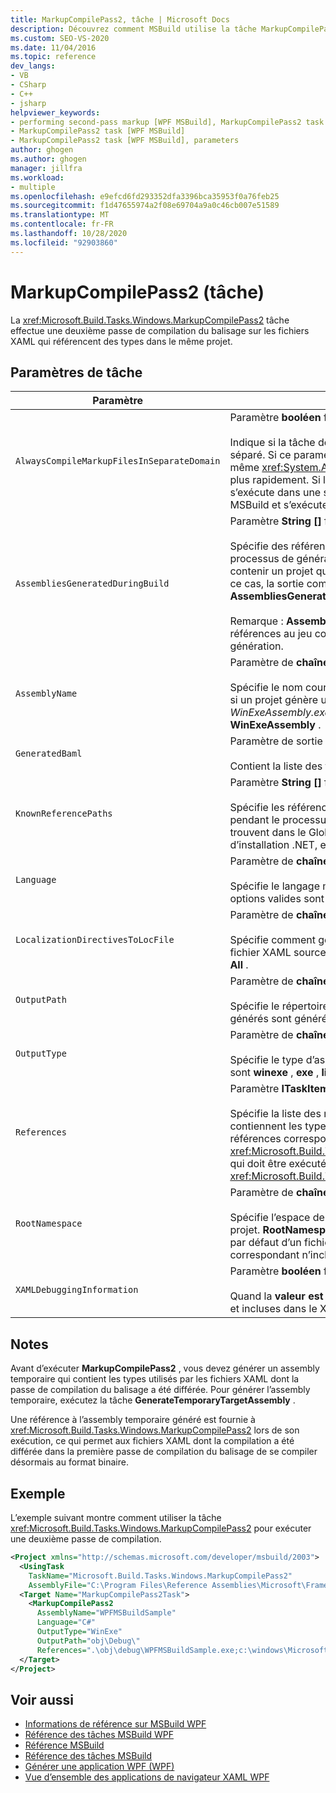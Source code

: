 ```yaml
---
title: MarkupCompilePass2, tâche | Microsoft Docs
description: Découvrez comment MSBuild utilise la tâche MarkupCompilePass2 pour effectuer une deuxième passe de compilation du balisage sur des fichiers XAML qui référencent des types dans le même projet.
ms.custom: SEO-VS-2020
ms.date: 11/04/2016
ms.topic: reference
dev_langs:
- VB
- CSharp
- C++
- jsharp
helpviewer_keywords:
- performing second-pass markup [WPF MSBuild], MarkupCompilePass2 task
- MarkupCompilePass2 task [WPF MSBuild]
- MarkupCompilePass2 task [WPF MSBuild], parameters
author: ghogen
ms.author: ghogen
manager: jillfra
ms.workload:
- multiple
ms.openlocfilehash: e9efcd6fd293352dfa3396bca35953f0a76feb25
ms.sourcegitcommit: f1d47655974a2f08e69704a9a0c46cb007e51589
ms.translationtype: MT
ms.contentlocale: fr-FR
ms.lasthandoff: 10/28/2020
ms.locfileid: "92903860"
---
```

# <a name="markupcompilepass2-task"></a>MarkupCompilePass2 (tâche)

La <xref:Microsoft.Build.Tasks.Windows.MarkupCompilePass2> tâche effectue une deuxième passe de compilation du balisage sur les fichiers XAML qui référencent des types dans le même projet.

## <a name="task-parameters"></a>Paramètres de tâche

| Paramètre | Description |
| - | - |
| `AlwaysCompileMarkupFilesInSeparateDomain` | Paramètre **booléen** facultatif.<br /><br /> Indique si la tâche doit être exécutée dans un <xref:System.AppDomain> séparé. Si ce paramètre retourne la **valeur false** , la tâche s’exécute de la même <xref:System.AppDomain> manière que MSBuild, et elle s’exécute plus rapidement. Si le paramètre retourne la **valeur true** , la tâche s’exécute dans une seconde <xref:System.AppDomain> qui est isolée de MSBuild et s’exécute plus lentement. |
| `AssembliesGeneratedDuringBuild` | Paramètre **String []** facultatif.<br /><br /> Spécifie des références à des assemblys qui changent pendant le processus de génération. Par exemple, une solution Visual Studio peut contenir un projet qui référence la sortie compilée d’un autre projet. Dans ce cas, la sortie compilée du deuxième projet peut être ajoutée à **AssembliesGeneratedDuringBuild** .<br /><br /> Remarque : **AssembliesGeneratedDuringBuild** doit contenir des références au jeu complet des assemblys générés par une solution de génération. |
| `AssemblyName` | Paramètre de **chaîne** obligatoire.<br /><br /> Spécifie le nom court de l’assembly généré pour un projet. Par exemple, si un projet génère un fichier exécutable dont le nom est *WinExeAssembly.exe* , le paramètre **AssemblyName** a la valeur **WinExeAssembly** . |
| `GeneratedBaml` | Paramètre de sortie **ITaskItem[]** facultatif.<br /><br /> Contient la liste des fichiers générés au format binaire XAML. |
| `KnownReferencePaths` | Paramètre **String []** facultatif.<br /><br /> Spécifie les références à des assemblys qui ne sont jamais modifiés pendant le processus de génération. Comprend les assemblys qui se trouvent dans le Global Assembly Cache (GAC), dans un répertoire d’installation .NET, et ainsi de suite. |
| `Language` | Paramètre de **chaîne** obligatoire.<br /><br /> Spécifie le langage managé pris en charge par le compilateur. Les options valides sont **C#** , **VB** , **JScript** et **C++** . |
| `LocalizationDirectivesToLocFile` | Paramètre de **chaîne** facultatif.<br /><br /> Spécifie comment générer des informations de localisation pour chaque fichier XAML source. Les options valides sont **None** , **CommentsOnly** et **All** . |
| `OutputPath` | Paramètre de **chaîne** obligatoire.<br /><br /> Spécifie le répertoire dans lequel les fichiers au format binaire XAML générés sont générés. |
| `OutputType` | Paramètre de **chaîne** obligatoire.<br /><br /> Spécifie le type d’assembly généré par un projet. Les options valides sont **winexe** , **exe** , **library** et **netmodule** . |
| `References` | Paramètre **ITaskItem []** facultatif.<br /><br /> Spécifie la liste des références des fichiers aux assemblys qui contiennent les types utilisés dans les fichiers XAML. Une des références correspond à l’assembly qui a été généré par la tâche <xref:Microsoft.Build.Tasks.Windows.GenerateTemporaryTargetAssembly>, qui doit être exécutée avant la tâche <xref:Microsoft.Build.Tasks.Windows.MarkupCompilePass2>. |
| `RootNamespace` | Paramètre de **chaîne** facultatif.<br /><br /> Spécifie l’espace de noms racine pour les classes qui se trouvent dans le projet. **RootNamespace** est également utilisé comme espace de noms par défaut d’un fichier de code managé généré lorsque le fichier XAML correspondant n’inclut pas l' `x:Class` attribut. |
| `XAMLDebuggingInformation` | Paramètre **booléen** facultatif.<br /><br /> Quand la **valeur est true** , les informations de diagnostic sont générées et incluses dans le XAML compilé afin d’aider au débogage. |

## <a name="remarks"></a>Notes

Avant d’exécuter **MarkupCompilePass2** , vous devez générer un assembly temporaire qui contient les types utilisés par les fichiers XAML dont la passe de compilation du balisage a été différée. Pour générer l’assembly temporaire, exécutez la tâche **GenerateTemporaryTargetAssembly** .

Une référence à l’assembly temporaire généré est fournie à <xref:Microsoft.Build.Tasks.Windows.MarkupCompilePass2> lors de son exécution, ce qui permet aux fichiers XAML dont la compilation a été différée dans la première passe de compilation du balisage de se compiler désormais au format binaire.

## <a name="example"></a>Exemple

L’exemple suivant montre comment utiliser la tâche <xref:Microsoft.Build.Tasks.Windows.MarkupCompilePass2> pour exécuter une deuxième passe de compilation.

```xml
<Project xmlns="http://schemas.microsoft.com/developer/msbuild/2003">
  <UsingTask
    TaskName="Microsoft.Build.Tasks.Windows.MarkupCompilePass2"
    AssemblyFile="C:\Program Files\Reference Assemblies\Microsoft\Framework\v3.0\PresentationBuildTasks.dll" />
  <Target Name="MarkupCompilePass2Task">
    <MarkupCompilePass2
      AssemblyName="WPFMSBuildSample"
      Language="C#"
      OutputType="WinExe"
      OutputPath="obj\Debug\"
      References=".\obj\debug\WPFMSBuildSample.exe;c:\windows\Microsoft.net\Framework\v2.0.50727\System.dll;C:\Program Files\Reference Assemblies\Microsoft\WinFx\v3.0\PresentationCore.dll;C:\Program Files\Reference Assemblies\Microsoft\WinFx\v3.0\PresentationFramework.dll;C:\Program Files\Reference Assemblies\Microsoft\WinFx\v3.0\WindowsBase.dll" />
  </Target>
</Project>
```

## <a name="see-also"></a>Voir aussi

- [Informations de référence sur MSBuild WPF](../msbuild/wpf-msbuild-reference.md)
- [Référence des tâches MSBuild WPF](../msbuild/wpf-msbuild-task-reference.md)
- [Référence MSBuild](../msbuild/msbuild-reference.md)
- [Référence des tâches MSBuild](../msbuild/msbuild-task-reference.md)
- [Générer une application WPF (WPF)](/dotnet/framework/wpf/app-development/building-a-wpf-application-wpf)
- [Vue d’ensemble des applications de navigateur XAML WPF](/dotnet/framework/wpf/app-development/wpf-xaml-browser-applications-overview)
